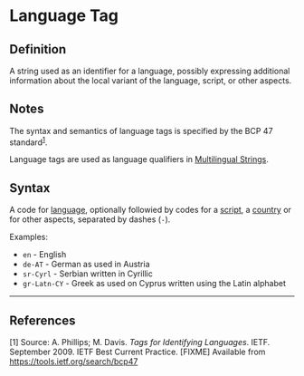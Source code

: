 # Language Tag

## Definition
A string used as an identifier for a language, possibly expressing additional information about the local variant of the language, script, or other aspects.  

## Notes
The syntax and semantics of language tags is specified by the BCP 47 standard<sup>[1](#fn1)</sup>.

Language tags are used as language qualifiers in [Multilingual Strings](../datatypes/Multilingual_String.md).

## Syntax

A code for [language](../entities/Language.md), optionally followied by codes 
for a [script](../entities/Script.md), a [country](../entities/Country.md) or for other aspects, separated by dashes (`-`).

Examples:
- `en` - English
- `de-AT` - German as used in Austria
- `sr-Cyrl` - Serbian written in Cyrillic 
- `gr-Latn-CY` - Greek as used on Cyprus written using the Latin alphabet

---
## References
<a name="fn1">\[1\]</a> Source: A. Phillips; M. Davis. *Tags for Identifying Languages*. IETF. September 2009. IETF Best Current Practice. [FIXME] Available from https://tools.ietf.org/search/bcp47 
